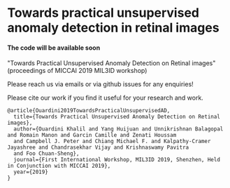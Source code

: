 # Towards practical unsupervised anomaly detection in retinal images

#### The code will be available soon

"Towards Practical Unsupervised Anomaly Detection on Retinal images" (proceedings of MICCAI 2019 MIL3ID workshop)

Please reach us via emails or via github issues for any enquiries!

Please cite our work if you find it useful for your research and work.

```
@article{Ouardini2019TowardsPracticalUnsupervisedAD,
  title={Towards Practical Unsupervised Anomaly Detection on Retinal images},
  author={Ouardini Khalil and Yang Huijuan and Unnikrishnan Balagopal and Romain Manon and Garcin Camille and Zenati Houssam
  and Campbell J. Peter and Chiang Michael F. and Kalpathy-Cramer Jayashree and Chandrasekhar Vijay and Krishnaswamy Pavitra
  and Foo Chuan-Sheng},
  journal={First International Workshop, MIL3ID 2019, Shenzhen, Held in Conjunction with MICCAI 2019},
  year={2019}
}

```
